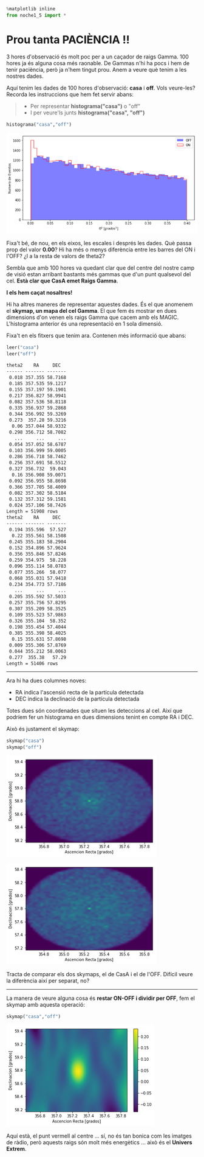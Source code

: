 ```python
%matplotlib inline
from noche1_5 import *
```

# Prou tanta PACIÈNCIA !!

3 hores d'observació és molt poc per a un caçador de raigs Gamma.
100 hores ja és alguna cosa més raonable. De Gammas n'hi ha pocs i hem de tenir paciència, però ja n'hem tingut prou. Anem a veure què tenim a les nostres dades.

Aquí tenim les dades de 100 hores d'observació: **casa** i **off**. Vols veure-les?
Recorda les instruccions que hem fet servir abans:

> - Per representar **histograma("casa")** o "off"
> - I per veure'ls junts **histograma("casa", "off")**



```python
histograma("casa","off")
```


![png](night_1_5.es_files/night_1_5.es_2_0.png)


Fixa't bé, de nou, en els eixos, les escales i després les dades. Què passa prop del valor **0.00**? Hi ha més o menys diferència entre les barres del ON i l'OFF? ¿I a la resta de valors de theta2?

Sembla que amb 100 hores va quedant clar que del centre del nostre camp de visió estan arribant bastants més gammas que d'un punt qualsevol del cel. **Està clar que CasA emet Raigs Gamma**.

**I els hem caçat nosaltres!**

Hi ha altres maneres de representar aquestes dades. És el que anomenem el **skymap, un mapa del cel Gamma**.
El que fem és mostrar en dues dimensions d'on venen els raigs Gamma que cacem amb els MAGIC.
L'histograma anterior és una representació en 1 sola dimensió.

Fixa't en els fitxers que tenim ara. Contenen més informació que abans:


```python
leer("casa")
leer("off")
```

    theta2    RA     DEC
    ------ ------- -------
     0.018 357.355 58.7168
     0.185 357.535 59.1217
     0.155 357.197 59.1901
     0.217 356.827 58.9941
     0.082 357.536 58.8118
     0.335 356.937 59.2868
     0.344 356.992 59.3269
     0.273  357.28 59.3216
      0.06 357.044 58.9332
     0.298 356.712 58.7082
       ...     ...     ...
     0.054 357.052 58.6787
     0.103 356.999 59.0005
     0.286 356.718 58.7462
     0.256 357.691 58.5512
     0.327 356.732  59.043
      0.16 356.908 59.0071
     0.092 356.955 58.8698
     0.366 357.705 58.4009
     0.082 357.302 58.5184
     0.132 357.312 59.1581
     0.024 357.106 58.7426
    Length = 51908 rows
    theta2    RA     DEC
    ------ ------- -------
     0.194 355.596  57.527
      0.22 355.561 58.1508
     0.245 355.183 58.2904
     0.152 354.896 57.9624
     0.356 355.846 57.8246
     0.259 354.975  58.228
     0.096 355.114 58.0783
     0.077 355.266  58.077
     0.068 355.031 57.9418
     0.234 354.773 57.7186
       ...     ...     ...
     0.205 355.592 57.5033
     0.257 355.756 57.8295
     0.307 355.209 58.3525
     0.109 355.523 57.9863
     0.326 355.104  58.352
     0.198 355.454 57.4044
     0.385 355.398 58.4025
      0.15 355.631 57.8698
     0.009 355.306 57.8769
     0.044 355.212 58.0063
     0.277  355.38   57.29
    Length = 51406 rows


---------
Ara hi ha dues columnes noves:
- RA indica l'ascensió recta de la partícula detectada
- DEC indica la declinació de la partícula detectada

Totes dues són coordenades que situen les deteccions al cel. Així que podríem fer un histograma en dues dimensions tenint en compte RA i DEC.

Això és justament el skymap:


```python
skymap("casa")
skymap("off")
```


![png](night_1_5.es_files/night_1_5.es_6_0.png)



![png](night_1_5.es_files/night_1_5.es_6_1.png)


Tracta de comparar els dos skymaps, el de CasA i el de l'OFF.
Difícil veure la diferència així per separat, no?

-----------------

La manera de veure alguna cosa és **restar ON-OFF i dividir per OFF**, fem el skymap amb aquesta operació:


```python
skymap("casa","off")
```


![png](night_1_5.es_files/night_1_5.es_8_0.png)

Aquí està, el punt vermell al centre ... sí, no és tan bonica com les imatges de ràdio, però aquests
raigs són molt més energètics ... això és el **Univers Extrem**.
